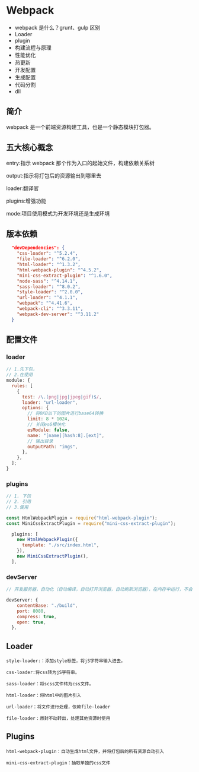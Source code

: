 # Webpack

- webpack 是什么？grunt、gulp 区别
- Loader
- plugin
- 构建流程与原理
- 性能优化
- 热更新
- 开发配置
- 生成配置
- 代码分割
- dll

## 简介

webpack 是一个前端资源构建工具，也是一个静态模块打包器。

## 五大核心概念

entry:指示 webpack 那个作为入口的起始文件，构建依赖关系树

output:指示将打包后的资源输出到哪里去

loader:翻译官

plugins:增强功能

mode:项目使用模式为开发环境还是生成环境

## 版本依赖

```json
  "devDependencies": {
    "css-loader": "^5.2.4",
    "file-loader": "^6.2.0",
    "html-loader": "^1.3.2",
    "html-webpack-plugin": "^4.5.2",
    "mini-css-extract-plugin": "^1.6.0",
    "node-sass": "^4.14.1",
    "sass-loader": "^8.0.2",
    "style-loader": "^2.0.0",
    "url-loader": "^4.1.1",
    "webpack": "^4.41.6",
    "webpack-cli": "^3.3.11",
    "webpack-dev-server": "^3.11.2"
  }
```

## 配置文件

### loader

```js
// 1.先下包，
// 2.在使用
module: {
  rules: [
    {
      test: /\.(png|jpg|jpeg|gif)$/,
      loader: "url-loader",
      options: {
        // 将8KB以下的图片进行base64转换
        limit: 8 * 1024,
        // 关闭es6模块化
        esModule: false,
        name: "[name][hash:8].[ext]",
        // 输出目录
        outputPath: "imgs",
      },
    },
  ];
}
```

### plugins

```js
// 1. 下包
// 2. 引用
// 3.使用

const HtmlWebpackPlugin = require("html-webpack-plugin");
const MiniCssExtractPlugin = require("mini-css-extract-plugin");

  plugins: [
    new HtmlWebpackPlugin({
      template: "./src/index.html",
    }),
    new MiniCssExtractPlugin(),
  ],
```

### devServer

```js
// 开发服务器，自动化（自动编译，自动打开浏览器，自动刷新浏览器），在内存中运行，不会输出文件，

devServer: {
    contentBase: "./build",
    port: 8080,
    compress: true,
    open: true,
  },
```

## Loader

```
style-loader:：添加style标签，将jS字符串输入进去。

css-loader:将css转为jS字符串。

sass-loader：将scss文件转为css文件。

html-loader：将html中的图片引入

url-loader：将文件进行处理，依赖file-loader

file-loader：原封不动转出，处理其他资源时使用
```

## Plugins

```
html-webpack-plugin：自动生成html文件，并将打包后的所有资源自动引入

mini-css-extract-plugin：抽取单独的css文件
```
